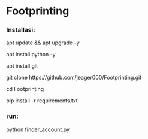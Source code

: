 # Footprinting
<h3>Installasi:</h3>
<p>apt update && apt upgrade -y</p>
<p>apt install python -y</p>
<p>apt install git</p>
<p>git clone https://github.com/jeager000/Footprinting.git</p>
<p>cd Footprinting</p>
<p>pip install -r requirements.txt</p>
<h3>run:</h3>
<p>python finder_account.py</p>
